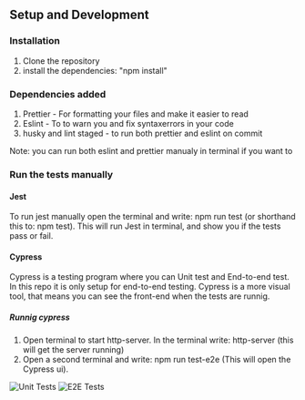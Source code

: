 ## Setup and Development

### Installation

1. Clone the repository 
2. install the dependencies: "npm install"

### Dependencies added

1. Prettier - For formatting your files and make it easier to read
2. Eslint - To to warn you and fix syntaxerrors in your code
3. husky and lint staged - to run both prettier and eslint on commit 

Note: you can run both eslint and prettier manualy in terminal if you want to

### Run the tests manually

#### Jest

To run jest manually open the terminal and write: npm run test (or shorthand this to: npm test).
This will run Jest in terminal, and show you if the tests pass or fail.

#### Cypress

Cypress is a testing program where you can Unit test and End-to-end test. 
In this repo it is only setup for end-to-end testing. 
Cypress is a more visual tool, that means you can see the front-end when the tests are runnig.

##### Runnig cypress

1. Open terminal to start http-server. In the terminal write: http-server (this will get the server running)
2. Open a second terminal and write: npm run test-e2e (This will open the Cypress ui).

![Unit Tests](https://github.com/EM-90/social-media-client/workflows/Unit%20Tests/badge.svg)
![E2E Tests](https://github.com/EM-90/social-media-client/workflows/E2E%20Tests/badge.svg)
